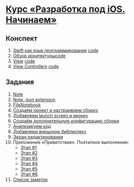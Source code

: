 # [Курс «Разработка под iOS. Начинаем»](https://stepik.org/52478)

## Конспект
1. [Swift как язык программирования](conspectus/iOS_C1_M1.pdf) [code](code/C1_M1_code)
2. [Обзор архитектуры](conspectus/iOS_C1_M2.pdf)[code](code/C1_M2_code)
3. [View](conspectus/iOS_C1_M3.pdf) [code](code/C1_M3_code)
4. [View Controllers](conspectus/iOS_C1_M4.pdf) [code](code/C1_M4_code)


## Задания
1. [Note](tasks/Note.md)
2. [Note, json extension](tasks/NoteExtensions.md)
3. [FileNotebook](tasks/FileNotebook.md)
4. [Создаём проект и настраиваем сборку](tasks/Project.md)
5. [Добавляем launch screen и иконку](tasks/launch_screen.md)
6. [Создаём дополнительную конфигурацию сборки](tasks/config.md)
7. [Анализируем код](tasks/Profiler.md)
8. [Добавляем внешнюю библиотеку](tasks/Cocoapods.md)
9. [Экран редактирования](tasks/edit_screen.md)
10. Приложение «Приветствие».
Поэтапное выполнение:
    * [Этап #1](tasks/hello-1.md)
    * [Этап #2](tasks/hello-2.md)
    * [Этап #3](tasks/hello-3.md)
    * [Этап #4](tasks/hello-4.md)
    * [Этап #5](tasks/hello-5.md)
    * [Этап #6](tasks/hello-6.md)
11. [Список заметок](tasks/notes_list.md)
